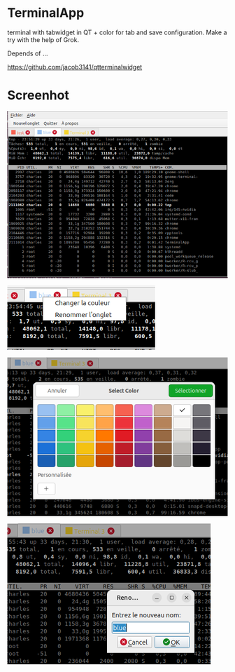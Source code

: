 # TerminalApp
terminal with tabwidget in QT + color for tab and save configuration.
Make a try with the help of Grok. 


Depends of ... 

https://github.com/jacob3141/qtterminalwidget

# Screenhot 

![FullScreen](2025-03-05_23-51.png)

![](2025-03-05_23-54.png)

![](2025-03-05_23-55.png)

![](2025-03-05_23-55_1.png)


